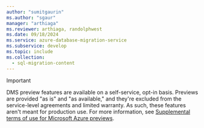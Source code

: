 ```yaml
---
author: "sumitgaurin"
ms.author: "sgaur"
manager: "arthiaga"
ms.reviewer: arthiaga, randolphwest
ms.date: 09/18/2024
ms.service: azure-database-migration-service
ms.subservice: develop
ms.topic: include
ms.collection:
  - sql-migration-content
---
```


> [!IMPORTANT]  
> DMS preview features are available on a self-service, opt-in basis. Previews are provided "as is" and "as available," and they're excluded from the service-level agreements and limited warranty. As such, these features aren't meant for production use. For more information, see [Supplemental terms of use for Microsoft Azure previews](https://azure.microsoft.com/support/legal/preview-supplemental-terms/).
